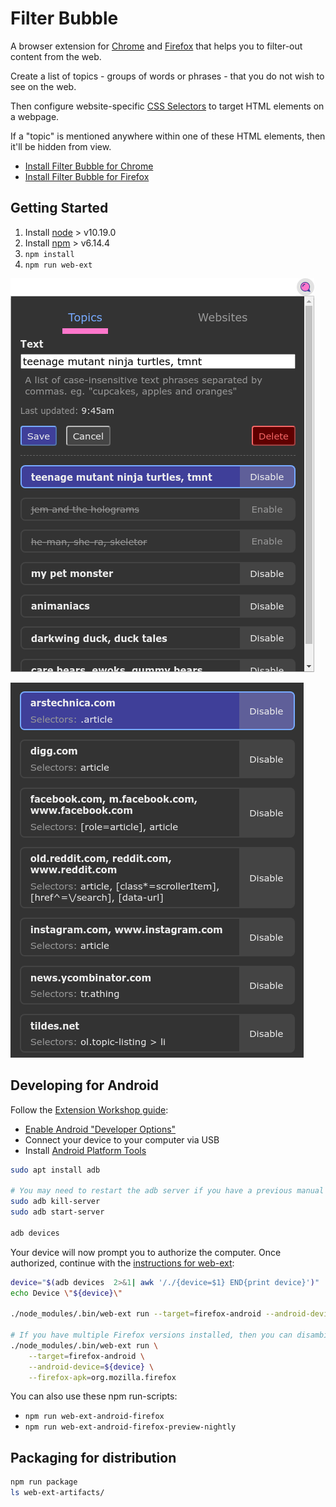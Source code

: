 # Filter Bubble

A browser extension for
[Chrome](https://chrome.google.com/webstore/detail/cdfnpgngpkmlogkkeaafpdahppapgnoo/) and
[Firefox](https://addons.mozilla.org/en-CA/firefox/addon/filter-bubble/)
that helps you to filter-out content from the web.

Create a list of topics - groups of words or phrases - that you do not wish to see on the web.

Then configure website-specific
[CSS Selectors](https://developer.mozilla.org/en-US/docs/Web/CSS/CSS_Selectors)
to target HTML elements on a webpage.

If a "topic" is mentioned anywhere within one of these HTML elements, then it'll be hidden from view.

- [Install Filter Bubble for Chrome](https://chrome.google.com/webstore/detail/cdfnpgngpkmlogkkeaafpdahppapgnoo/)
- [Install Filter Bubble for Firefox](https://addons.mozilla.org/en-CA/firefox/addon/filter-bubble/)

## Getting Started

1. Install [node](https://nodejs.org/en/) > v10.19.0
1. Install [npm](https://www.npmjs.com/) > v6.14.4
1. `npm install`
1. `npm run web-ext`

![filter-out topics](./resources/screenshot-topics.png)

![website-specific query selectors](./resources/screenshot-websites-bottom.png)

## Developing for Android

Follow the [Extension Workshop guide](https://extensionworkshop.com/documentation/develop/developing-extensions-for-firefox-for-android/):

- [Enable Android "Developer Options"](https://developer.android.com/studio/debug/dev-options)
- Connect your device to your computer via USB
- Install [Android Platform Tools](https://developer.android.com/studio/releases/platform-tools.html)

```bash
sudo apt install adb

# You may need to restart the adb server if you have a previous manual installation
sudo adb kill-server
sudo adb start-server

adb devices
```

Your device will now prompt you to authorize the computer. Once authorized, continue with the [instructions for web-ext](https://extensionworkshop.com/documentation/develop/getting-started-with-web-ext/#testing-in-firefox-for-android):

```bash
device="$(adb devices  2>&1| awk '/./{device=$1} END{print device}')"
echo Device \"${device}\"

./node_modules/.bin/web-ext run --target=firefox-android --android-device=${device}

# If you have multiple Firefox versions installed, then you can disambiguate using the `--firefox-apk` flag.
./node_modules/.bin/web-ext run \
    --target=firefox-android \
    --android-device=${device} \
    --firefox-apk=org.mozilla.firefox
```

You can also use these npm run-scripts:

- `npm run web-ext-android-firefox`
- `npm run web-ext-android-firefox-preview-nightly`

## Packaging for distribution

```bash
npm run package
ls web-ext-artifacts/
```

